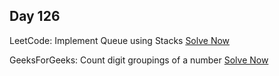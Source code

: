 ## Day 126

LeetCode: Implement Queue using Stacks 
[Solve Now](https://leetcode.com/problems/implement-queue-using-stacks/description/)

GeeksForGeeks: Count digit groupings of a number 
[Solve Now](https://www.geeksforgeeks.org/problems/count-digit-groupings-of-a-number1520/1)